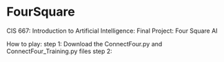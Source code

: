 # FourSquare
CIS 667: Introduction to Artificial Intelligence: Final Project: Four Square AI

How to play:
  step 1: Download the ConnectFour.py and ConnectFour_Training.py files
  step 2: 

